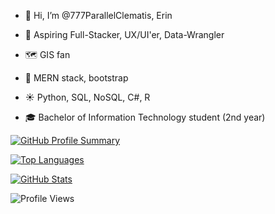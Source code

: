 - 👋 Hi, I’m @777ParallelClematis, Erin
- 🪷 Aspiring Full-Stacker, UX/UI'er, Data-Wrangler
- 🗺️ GIS fan
- 🌱 MERN stack, bootstrap
- ☀️ Python, SQL, NoSQL, C#, R

- 🎓 Bachelor of Information Technology student (2nd year)
  
[![GitHub Profile Summary](https://github-profile-summary-cards.vercel.app/api/cards/profile-details?username=777ParallelClematis&theme=github_dark)](https://github.com/777ParallelClematis)

[![Top Languages](https://github-readme-stats.vercel.app/api/top-langs/?username=777ParallelClematis&layout=compact&theme=tokyonight)](https://github.com/777ParallelClematis)

[![GitHub Stats](https://github-readme-stats.vercel.app/api?username=777ParallelClematis&show_icons=true&hide_rank=true&theme=transparent)](https://github.com/777ParallelClematis)

![Profile Views](https://komarev.com/ghpvc/?username=777ParallelClematis&color=blueviolet&style=flat-square)
